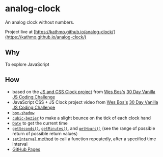 # analog-clock

An analog clock without numbers.

Project live at [https://kathmo.github.io/analog-clock/](https://kathmo.github.io/analog-clock/)


## Why

To explore JavaScript


## How

* based on the [JS and CSS Clock project](https://github.com/wesbos/JavaScript30/tree/master/02%20-%20JS%20and%20CSS%20Clock) from [Wes Bos's](https://github.com/wesbos) [30 Day Vanilla JS Coding Challenge](https://javascript30.com/)
* JavaScript CSS + JS Clock project video from [Wes Bos's](https://github.com/wesbos) [30 Day Vanilla JS Coding Challenge](https://javascript30.com/)
* [```box-shadow```](https://developer.mozilla.org/en-US/docs/Web/CSS/box-shadow)
* [```cubic-bezier```](https://developer.mozilla.org/en-US/docs/Web/CSS/single-transition-timing-function#The_cubic-bezier%28%29_class_of_timing-functions) to make a slight bounce on the tick of each clock hand
* [```Date```](https://developer.mozilla.org/en-US/docs/Web/JavaScript/Reference/Global_Objects/Date) to get the current time
* [```getSeconds()```](https://developer.mozilla.org/en-US/docs/Web/JavaScript/Reference/Global_Objects/Date/getSeconds), [```getMinutes()```](https://developer.mozilla.org/en-US/docs/Web/JavaScript/Reference/Global_Objects/Date/getMinutes), and [```getHours()```](https://developer.mozilla.org/en-US/docs/Web/JavaScript/Reference/Global_Objects/Date/getHours) (see the range of possible return of possible return values)
* [```setInterval``` method](https://developer.mozilla.org/en-US/docs/Web/API/WindowOrWorkerGlobalScope/setInterval) to call a function repeatedly, after a specified time interval
* [GitHub Pages](https://pages.github.com/)
